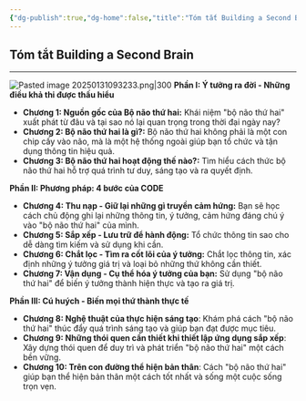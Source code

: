```yaml
---
{"dg-publish":true,"dg-home":false,"title":"Tóm tắt Building a Second Brain","date":"2025-01-31","tags":["sach","sach/building-second-brain"],"dg-path":"Books/03 - Building a Second Brain/0d - Tóm tắt Building a Second Brain.md","permalink":"/books/03-building-a-second-brain/0d-tom-tat-building-a-second-brain/","dgPassFrontmatter":true,"updated":"2025-02-23T08:13:56.257+07:00"}
---
```


## Tóm tắt Building a Second Brain
---
![Pasted image 20250131093233.png|300](/img/user/src/Pasted%20image%2020250131093233.png)
**Phần I: Ý tưởng ra đời - Những điều khả thi được thấu hiểu**

* **Chương 1: Nguồn gốc của Bộ não thứ hai:**  Khái niệm "bộ não thứ hai" xuất phát từ đâu và tại sao nó lại quan trọng trong thời đại ngày nay?
* **Chương 2: Bộ não thứ hai là gì?:**  Bộ não thứ hai không phải là một con chip cấy vào não, mà là một hệ thống ngoài giúp bạn tổ chức và tận dụng thông tin hiệu quả. 
* **Chương 3: Bộ não thứ hai hoạt động thế nào?:**  Tìm hiểu cách thức bộ não thứ hai hỗ trợ quá trình tư duy, sáng tạo và ra quyết định.

**Phần II: Phương pháp: 4 bước của CODE**

* **Chương 4: Thu nạp - Giữ lại những gì truyền cảm hứng:**  Bạn sẽ học cách chủ động ghi lại những thông tin, ý tưởng, cảm hứng đáng chú ý vào "bộ não thứ hai" của mình.
* **Chương 5: Sắp xếp - Lưu trữ để hành động:** Tổ chức thông tin sao cho dễ dàng tìm kiếm và sử dụng khi cần.
* **Chương 6: Chắt lọc - Tìm ra cốt lõi của ý tưởng:**  Chắt lọc thông tin, xác định những ý tưởng giá trị và loại bỏ những thứ không cần thiết.
* **Chương 7: Vận dụng - Cụ thể hóa ý tưởng của bạn:**  Sử dụng "bộ não thứ hai" để biến ý tưởng thành hiện thực và tạo ra giá trị.

**Phần III: Cú huých - Biến mọi thứ thành thực tế**

* **Chương 8: Nghệ thuật của thực hiện sáng tạo**:  Khám phá cách "bộ não thứ hai" thúc đẩy quá trình sáng tạo và giúp bạn đạt được mục tiêu.
* **Chương 9: Những thói quen cần thiết khi thiết lập ứng dụng sắp xếp**:  Xây dựng thói quen để duy trì và phát triển "bộ não thứ hai" một cách bền vững.
* **Chương 10: Trên con đường thể hiện bản thân**:  Cách "bộ não thứ hai" giúp bạn thể hiện bản thân một cách tốt nhất và sống một cuộc sống trọn vẹn.